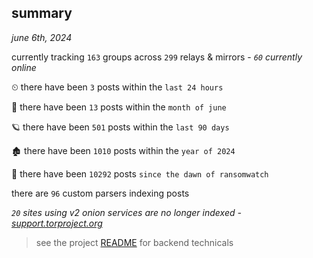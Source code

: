 
## summary
_june 6th, 2024_

currently tracking `163` groups across `299` relays & mirrors - _`60` currently online_

⏲ there have been `3` posts within the `last 24 hours`

🦈 there have been `13` posts within the `month of june`

🪐 there have been `501` posts within the `last 90 days`

🏚 there have been `1010` posts within the `year of 2024`

🦕 there have been `10292` posts `since the dawn of ransomwatch`

there are `96` custom parsers indexing posts

_`20` sites using v2 onion services are no longer indexed - [support.torproject.org](https://support.torproject.org/onionservices/v2-deprecation/)_

> see the project [README](https://github.com/joshhighet/ransomwatch#ransomwatch--) for backend technicals
